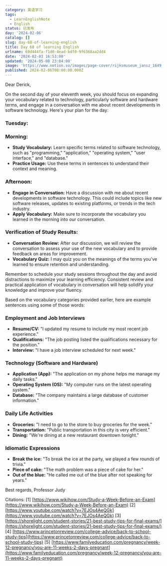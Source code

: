 ```yaml
---
category: 英语学习
tags:
  - LearnEnglishNote
  - English
status: 已发布
day: '2024-02-06'
catalog: []
slug: day-68-of-learning-english
title: Day 68 of learning English
urlname: 69d444fa-f1d0-4ead-bdf0-9f6368aa2dd4
date: '2024-02-03 16:53:00'
updated: '2024-05-08 23:04:00'
image: 'https://www.notion.so/images/page-cover/rijksmuseum_jansz_1649.jpg'
published: 2024-02-06T08:00:00.000Z
---
```


Dear Derick,


On the second day of your eleventh week, you should focus on expanding your vocabulary related to technology, particularly software and hardware terms, and engage in a conversation with me about recent developments in software technology. Here's your plan for the day:


### Tuesday:


### Morning:

- **Study Vocabulary:** Learn specific terms related to software technology, such as "programming," "application," "operating system," "user interface," and "database."
- **Practice Usage:** Use these terms in sentences to understand their context and meaning.

### Afternoon:

- **Engage in Conversation:** Have a discussion with me about recent developments in software technology. This could include topics like new software releases, updates to existing platforms, or trends in the tech industry.
- **Apply Vocabulary:** Make sure to incorporate the vocabulary you learned in the morning into our conversation.

### Verification of Study Results:

- **Conversation Review:** After our discussion, we will review the conversation to assess your use of the new vocabulary and to provide feedback on areas for improvement.
- **Vocabulary Quiz:** I may quiz you on the meanings of the terms you've learned to ensure retention and understanding.

Remember to schedule your study sessions throughout the day and avoid distractions to maximize your learning efficiency. Consistent review and practical application of vocabulary in conversation will help solidify your knowledge and improve your fluency.


Based on the vocabulary categories provided earlier, here are example sentences using some of those words:


### Employment and Job Interviews

- **Resume/CV:** "I updated my resume to include my most recent job experience."
- **Qualifications:** "The job posting listed the qualifications necessary for the position."
- **Interview:** "I have a job interview scheduled for next week."

### Technology (Software and Hardware)

- **Application (App):** "The application on my phone helps me manage my daily tasks."
- **Operating System (OS):** "My computer runs on the latest operating system."
- **Database:** "The company maintains a large database of customer information."

### Daily Life Activities

- **Groceries:** "I need to go to the store to buy groceries for the week."
- **Transportation:** "Public transportation in this city is very efficient."
- **Dining:** "We're dining at a new restaurant downtown tonight."

### Idiomatic Expressions

- **Break the ice:** "To break the ice at the party, we played a few rounds of trivia."
- **Piece of cake:** "The math problem was a piece of cake for her."
- **Out of the blue:** "He called me out of the blue after not speaking for years."

Best regards,
Professor Judy


Citations:
[1] [https://www.wikihow.com/Study-a-Week-Before-an-Exam](https://www.wikihow.com/Study-a-Week-Before-an-Exam)
[2] [https://www.youtube.com/watch?v=7EJOs4AeQGk](https://www.youtube.com/watch?v=7EJOs4AeQGk)
[3] [https://shorelight.com/student-stories/21-best-study-tips-for-final-exams/](https://shorelight.com/student-stories/21-best-study-tips-for-final-exams/)
[4] [https://www.princetonreview.com/college-advice/back-to-school-study-tips](https://www.princetonreview.com/college-advice/back-to-school-study-tips)
[5] [https://www.familyeducation.com/pregnancy/week-12-pregnancy/you-are-11-weeks-2-days-pregnant](https://www.familyeducation.com/pregnancy/week-12-pregnancy/you-are-11-weeks-2-days-pregnant)

